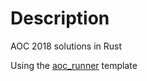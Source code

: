 # Description #
AOC 2018 solutions in Rust

Using the [aoc_runner](https://github.com/gobanos/aoc-runner) template